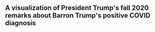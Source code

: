 ## A visualization of President Trump's fall 2020 remarks about Barron Trump's positive COVID diagnosis